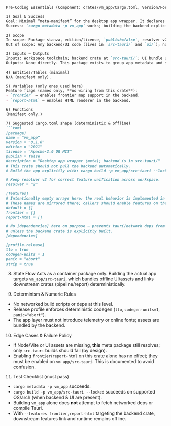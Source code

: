 ````md
Pre-Coding Essentials (Component: crates/vm_app/Cargo.toml, Version/FormulaID: VM-ENGINE v0) — 79/89

1) Goal & Success
Goal: Minimal “meta-manifest” for the desktop app wrapper. It declares package metadata and mirrors feature flags, but adds **no** runtime/network deps. The actual Tauri backend is a separate crate at `vm_app/src-tauri/`.  
Success: `cargo metadata -p vm_app` works; building the backend explicitly (`-p vm_app/src-tauri`) succeeds under `--locked`; offline/deterministic constraints are preserved.

2) Scope
In scope: Package stanza, edition/license, `publish=false`, resolver v2, deterministic release profile, feature names documented (mirrored by backend).  
Out of scope: Any backend/UI code (lives in `src-tauri/` and `ui/`); no dependencies here to avoid pulling Tauri unless directly targeted.

3) Inputs → Outputs
Inputs: Workspace toolchain; backend crate at `src-tauri/`; UI bundle under `ui/` (consumed by Tauri only).  
Outputs: None directly. This package exists to group app metadata and surface features consistently.

4) Entities/Tables (minimal)
N/A (manifest only).

5) Variables (only ones used here)
Feature flags (names only, **no wiring from this crate**):
- `frontier` — enables frontier map support in the backend.
- `report-html` — enables HTML renderer in the backend.

6) Functions
(Manifest only.)

7) Suggested Cargo.toml shape (deterministic & offline)
```toml
[package]
name = "vm_app"
version = "0.1.0"
edition = "2021"
license = "Apache-2.0 OR MIT"
publish = false
description = "Desktop app wrapper (meta); backend is in src-tauri/"
# This crate should not pull the backend automatically.
# Build the app explicitly with: cargo build -p vm_app/src-tauri --locked

# Keep resolver v2 for correct feature unification across workspace.
resolver = "2"

[features]
# Intentionally empty arrays here: the real behavior is implemented in src-tauri.
# These names are mirrored there; callers should enable features on the backend crate.
default = []
frontier = []
report-html = []

# No [dependencies] here on purpose — prevents tauri/network deps from being pulled
# unless the backend crate is explicitly built.
[dependencies]

[profile.release]
lto = true
codegen-units = 1
panic = "abort"
strip = true
````

8. State Flow
   Acts as a container package only. Building the actual app targets `vm_app/src-tauri`, which bundles offline UI/assets and links downstream crates (pipeline/report) deterministically.

9. Determinism & Numeric Rules

* No networked build scripts or deps at this level.
* Release profile enforces deterministic codegen (`lto`, `codegen-units=1`, `panic="abort"`).
* The app layer must not introduce telemetry or online fonts; assets are bundled by the backend.

10. Edge Cases & Failure Policy

* If Node/Vite or UI assets are missing, **this** meta package still resolves; only `src-tauri` builds should fail (by design).
* Enabling `frontier`/`report-html` on this crate alone has no effect; they must be enabled on `vm_app/src-tauri`. This is documented to avoid confusion.

11. Test Checklist (must pass)

* `cargo metadata -p vm_app` succeeds.
* `cargo build -p vm_app/src-tauri --locked` succeeds on supported OS/arch (when backend & UI are present).
* Building `vm_app` alone does **not** attempt to fetch networked deps or compile Tauri.
* With `--features frontier,report-html` targeting the backend crate, downstream features link and runtime remains offline.

```
```
